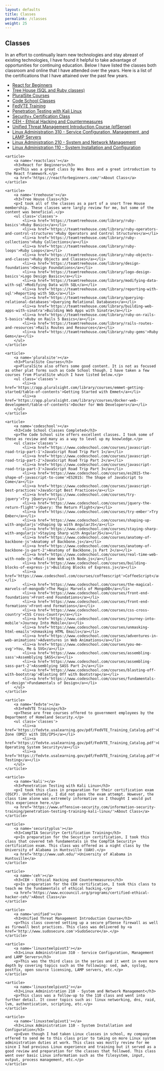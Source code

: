 ```yaml
---
layout: defaults
title: Classes
permalink: /classes
weight: 25
---
```

<section class='content'>
<div class='inner-section'>
<h2>Classes</h2>
    <article>
        <p>
        In an effort to continually learn new technologies and stay abreast of existing technologies, I have found it helpful to take advantage of opportunities for continuing education. Below I have listed the classes both classroom and online that I have attended over the years.
        Here is a list of the certifications that I have attained over the past few years.
        </p>
        <ul class='anchor-list'>
            <li><a href='#reactclass'>React for Beginners</a></li>
            <li><a href='#treehouse'>Tree House (SQL and Ruby classes)</a></li>
            <li><a href='#pluralsite'>PluralSite Courses</a></li>
            <li><a href='#codeschool'>Code School Classes</a></li>
            <li><a href='#fedvte'>FedVTE Training</a></li>
            <li><a href='#kali'>Penetration Testing with Kali Linux</a></li>
            <li><a href='#securityplus'>Security+ Certification Class</a></li>
            <li><a href='#ceh'>CEH - Ethical Hacking and Countermeasures</a></li>
            <li><a href='#unified'>Unified Threat Management Introduction Course (pfSense)</a></li>
            <li><a href='#linuxsteelpivot3'>Linux Administration 310 - Service Configuration, Management, and LAMP Servers</a></li>
            <li><a href='#linuxsteelpivot2'>Linux Administration 210 - System and Network Management</a></li>
            <li><a href='#linuxsteelpivot1'>Linux Administration 110 - System Installation and Configuration</a></li>
        </ul>
    </article>

    <article>
        <a name='reactclass'></a>
        <h3>React for Beginners</h3>
        <p>This was a great class by Wes Boss and a great introduction to the React framework.</p>
        <a href='https://reactforbeginners.com/'>About Class</a>
    </article>

    <article>
        <a name='treehouse'></a>
        <h3>Tree House Class</h3>
        <p>I took all of the classes as a part of a snort Tree House membership. These classes were largly review for me, but some of the content was beneficial.</p>
        <ul class='classes'>
            <li><a href='https://teamtreehouse.com/library/ruby-basics'>Ruby Basics</a></li>
            <li><a href='https://teamtreehouse.com/library/ruby-operators-and-control-structures'>Ruby Operators and Control Structures</a></li>
            <li><a href='https://teamtreehouse.com/library/ruby-collections'>Ruby Collections</a></li>
            <li><a href='https://teamtreehouse.com/library/ruby-loops'>Ruby Loops</a></li>
            <li><a href='https://teamtreehouse.com/library/ruby-objects-and-classes'>Ruby Objects and Classes</a></li>
            <li><a href='https://teamtreehouse.com/library/design-foundations'>Design Foundations</a></li>
            <li><a href='https://teamtreehouse.com/library/logo-design-basics'>Logo Design Basics</a></li>
            <li><a href='https://teamtreehouse.com/library/modifying-data-with-sql'>Modifying Data with SQL</a></li>
            <li><a href='https://teamtreehouse.com/library/reporting-with-sql'>Reporting with SQL</a></li>
            <li><a href='https://teamtreehouse.com/library/querying-relational-databases'>Querying Relational Databases</a></li>
            <li><a href='https://teamtreehouse.com/library/building-web-apps-with-sinatra'>Building Web Apps with Sinatra</a></li>
            <li><a href='https://teamtreehouse.com/library/ruby-on-rails-5-basics'>Ruby on Rails 5 Basics</a></li>
            <li><a href='https://teamtreehouse.com/library/rails-routes-and-resources'>Rails Routes and Resources</a></li>
            <li><a href='https://teamtreehouse.com/library/ruby-gems'>Ruby Gems</a></li>
        </ul>
    </article>

    <article>
        <a name='pluralsite'></a>
        <h3>PluralSite Courses</h3>
        <p>PluralSite also offers some good content. It is not as focused as other plat forms such as Code School though. I have taken a few courses from PluralSite which I have listed below.</p>
        <ul class='classes'>
            <li><a href='https://app.pluralsight.com/library/courses/emmet-getting-started/table-of-contents'>Getting Started with Emmet</a></li>
            <li><a href='https://app.pluralsight.com/library/courses/docker-web-development/table-of-contents'>Docker for Web Developers</a></li>
        </ul>
    </article>

    <article>
        <a name='codeschool'></a>
        <h3>Code School Classes Completed</h3>
        <p>The Code School site offers excellent classes. I took some of these as review and many as a way to level up my knowledge.</p>
        <ul class='classes'>
            <li><a href='https://www.codeschool.com/courses/javascript-road-trip-part-1'>JavaScript Road Trip Part 1</a></li>
            <li><a href='https://www.codeschool.com/courses/javascript-road-trip-part-2'>JavaScript Road Trip Part 2</a></li>
            <li><a href='https://www.codeschool.com/courses/javascript-road-trip-part-3'>JavaScript Road Trip Part 3</a></li>
            <li><a href='https://www.codeschool.com/courses/es2015-the-shape-of-javascript-to-come'>ES2015: The Shape of JavaScript to Come</a></li>
            <li><a href='https://www.codeschool.com/courses/javascript-best-practices'>JavaScript Best Practices</a></li>
            <li><a href='https://www.codeschool.com/courses/try-jquery'>Try jQuery</a></li>
            <li><a href='https://www.codeschool.com/courses/jquery-the-return-flight'>jQuery: The Return Flight</a></li>
            <li><a href='https://www.codeschool.com/courses/try-ember'>Try Ember</a></li>
            <li><a href='https://www.codeschool.com/courses/shaping-up-with-angularjs'>Shaping Up with AngularJS</a></li>
            <li><a href='https://www.codeschool.com/courses/staying-sharp-with-angularjs'>Staying Sharp with AngularJS</a></li>
            <li><a href='https://www.codeschool.com/courses/anatomy-of-backbone-js'>Anatomy of Backbone.js</a></li>
            <li><a href='https://www.codeschool.com/courses/anatomy-of-backbone-js-part-2'>Anatomy of Backbone.js Part 2</a></li>
            <li><a href='https://www.codeschool.com/courses/real-time-web-with-node-js'>Real-time Web with Node.js</a></li>
            <li><a href='https://www.codeschool.com/courses/building-blocks-of-express-js'>Building Blocks of Express.js</a></li>
            <li><a href='https://www.codeschool.com/courses/coffeescript'>CoffeeScript</a></li>
            <li><a href='https://www.codeschool.com/courses/the-magical-marvels-of-mongodb'>The Magic Marvels of MongoDB</a></li>
            <li><a href='https://www.codeschool.com/courses/front-end-foundations'>Front-end Foundations</a></li>
            <li><a href='https://www.codeschool.com/courses/front-end-formations'>Front-end Formations</a></li>
            <li><a href='https://www.codeschool.com/courses/css-cross-country'>CSS Cross-Country</a></li>
            <li><a href='https://www.codeschool.com/courses/journey-into-mobile'>Journey Into Mobile</a></li>
            <li><a href='https://www.codeschool.com/courses/unmasking-html-emails'>Unmasking HTML Emails</a></li>
            <li><a href='https://www.codeschool.com/courses/adventures-in-web-animations'>Adventures in Web Animations</a></li>
            <li><a href='https://www.codeschool.com/courses/you-me-svg'>You, Me & SVG</a></li>
            <li><a href='https://www.codeschool.com/courses/assembling-sass'>Assemblying SASS</a></li>
            <li><a href='https://www.codeschool.com/courses/assembling-sass-part-2'>Assemblying SASS Part 2</a></li>
            <li><a href='https://www.codeschool.com/courses/blasting-off-with-bootstrap'>Blasting Off with Bootstrap</a></li>
            <li><a href='https://www.codeschool.com/courses/fundamentals-of-design'>Fundamentals of Design</a></li>
        </ul>
    </article>

    <article>
        <a name='fedvte'></a>
        <h3>FedVTE Training</h3>
        <p>These are free courses offered to government employees by the Department of Homeland Security.</p>
        <ul class='classes'>
            <li><a href='https://fedvte.usalearning.gov/pdf/FedVTE_Training_Catalog.pdf'>Demilitarized Zone (DMZ) with IDS/IPS</a></li>
            <li><a href='https://fedvte.usalearning.gov/pdf/FedVTE_Training_Catalog.pdf'>Linux Operating System Security</a></li>
            <li><a href='https://fedvte.usalearning.gov/pdf/FedVTE_Training_Catalog.pdf'>Penetration Testing</a></li>
        </ul>
    </article>

    <article>
        <a name='kali'></a>
        <h3>Penetration Testing with Kali Linux</h3>
        <p>I took this class in preparation for their certification exam (OSCP). Unfortunately, I did not pass the exam attempt. However, the class time alone was extremely informative so I thought I would put this experience here.</p>
        <a href='https://www.offensive-security.com/information-security-training/penetration-testing-training-kali-linux/'>About Class</a>
    </article>

    <article>
        <a name='securityplus'></a>
        <h3>CompTIA Security+ Certification Training</h3>
        <p>In preparation for the Security+ certification, I took this class that covered teh fundamentals in the CompTIA Security+ certification exam. This class was offered as a night class by the University of Alabama in Huntsville (UAH).</p>
        <a href='http://www.uah.edu/'>University of Alabama in Huntsville</a>
    </article>

    <article>
        <a name='ceh'></a>
        <h3>CEH - Ethical Hacking and Countermeasures</h3>
        <p>In preparation for the CEH certification, I took this class to teach me the fundamentals of ethical hacking.</p>
        <a href='https://www.eccouncil.org/programs/certified-ethical-hacker-ceh/'>About Class</a>
    </article>

    <article>
        <a name='unified'></a>
        <h3>Unified Threat Management Introduction Course</h3>
        <p>This class covered setting up a secure pfSense firewall as well as firewall best practices. This class was delivered by <a href='http://www.sudosecure.com'>SudoSecure</a>.</p>
    </article>

    <article>
        <a name='linuxsteelpivot3'></a>
        <h3>Linux Administration 310 - Service Configuration, Management and LAMP Servers</h3>
        <p>This was the third class in the series and it went in even more depth by covering topics such as the following: sed, awk, syslog, postfix, open source licensing, LAMP servers, etc.</p>
    </article>

    <article>
        <a name='linuxsteelpivot2'></a>
        <h3>Linux Administration 210 - System and Network Management</h3>
        <p>This class was a follow-up to the 110 class and went into further detail. It cover topics such as: linux networking, dns, raid, lvm, authentication, scripting, etc.</p>
    </article>

    <article>
        <a name='linuxsteelpivot1'></a>
        <h3>Linux Administration 110 - System Installation and Configuration</h3>
        <p>Even though I had taken Linux classes in school, my company offered to send me to this class prior to taking on more Linux system administration duties at work. This class was mostly review for me since I had previous Linux experience and training but it served as a good review and preparation for the classes that followed. This class went over basic Linux information such as the filesystem, input, output, process management, etc.</p>
    </article>
</div><!-- inner-section -->
</section>